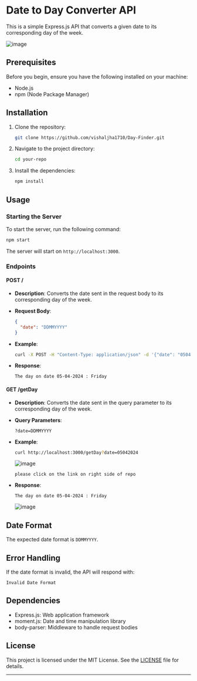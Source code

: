 # Date to Day Converter API

This is a simple Express.js API that converts a given date to its corresponding day of the week.

![image](https://github.com/vishaljha1710/Day-Finder/assets/77543816/5e95df35-7897-4827-bb50-06acea0af4ee)


## Prerequisites

Before you begin, ensure you have the following installed on your machine:

- Node.js
- npm (Node Package Manager)

## Installation

1. Clone the repository:

   ```bash
   git clone https://github.com/vishaljha1710/Day-Finder.git
   ```

2. Navigate to the project directory:

   ```bash
   cd your-repo
   ```

3. Install the dependencies:

   ```bash
   npm install
   ```

## Usage

### Starting the Server

To start the server, run the following command:

```bash
npm start
```

The server will start on `http://localhost:3000`.

### Endpoints

#### POST /

- **Description**: Converts the date sent in the request body to its corresponding day of the week.
- **Request Body**:

  ```json
  {
    "date": "DDMMYYYY"
  }
  ```

- **Example**:

  ```bash
  curl -X POST -H "Content-Type: application/json" -d '{"date": "05042024"}' http://localhost:3000/
  ```

- **Response**:

  ```
  The day on date 05-04-2024 : Friday
  ```

#### GET /getDay

- **Description**: Converts the date sent in the query parameter to its corresponding day of the week.
- **Query Parameters**:

  ```
  ?date=DDMMYYYY
  ```

- **Example**:

  ```bash
  curl http://localhost:3000/getDay?date=05042024
  ```
  ![image](https://github.com/vishaljha1710/Day-Finder/assets/77543816/c403ad6a-1aa7-49bb-9f10-b12fccb731bd)

  ```live server
  please click on the link on right side of repo
  ```

- **Response**:

  ```
  The day on date 05-04-2024 : Friday
  ```
  ![image](https://github.com/vishaljha1710/Day-Finder/assets/77543816/2241f26c-8184-439b-9524-7ee113688f74)

## Date Format

The expected date format is `DDMMYYYY`.

## Error Handling

If the date format is invalid, the API will respond with:

```
Invalid Date Format
```

## Dependencies

- Express.js: Web application framework
- moment.js: Date and time manipulation library
- body-parser: Middleware to handle request bodies

## License

This project is licensed under the MIT License. See the [LICENSE](LICENSE) file for details.

---
